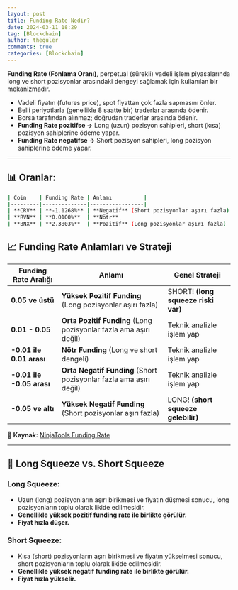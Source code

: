 ```yaml
---
layout: post
title: Funding Rate Nedir?
date: 2024-03-11 18:29
tag: [Blockchain]
author: theguler
comments: true
categories: [Blockchain]
---
```


**Funding Rate (Fonlama Oranı)**, perpetual (sürekli) vadeli işlem piyasalarında long ve short pozisyonlar arasındaki dengeyi sağlamak için kullanılan bir mekanizmadır.  

- Vadeli fiyatın (futures price), spot fiyattan çok fazla sapmasını önler.  
- Belli periyotlarla (genellikle 8 saatte bir) traderlar arasında ödenir.  
- Borsa tarafından alınmaz; doğrudan traderlar arasında ödenir.  
- **Funding Rate pozitifse →** Long (uzun) pozisyon sahipleri, short (kısa) pozisyon sahiplerine ödeme yapar.  
- **Funding Rate negatifse →** Short pozisyon sahipleri, long pozisyon sahiplerine ödeme yapar.  

---

## 📊 Oranlar:

```sh
| Coin    | Funding Rate | Anlamı          |
|---------|--------------|-----------------|
| **CRV** | **-1.1268%** | **Negatif** (Short pozisyonlar aşırı fazla)  
| **RVN** | **0.0100%**  | **Nötr**  
| **BNX** | **2.3803%**  | **Pozitif** (Long pozisyonlar aşırı fazla)  

```

## 📈 Funding Rate Anlamları ve Strateji  

| Funding Rate Aralığı | Anlamı | Genel Strateji |
|----------------------|--------|---------------|
| **0.05 ve üstü** | **Yüksek Pozitif Funding** (Long pozisyonlar aşırı fazla) | SHORT! **(long squeeze riski var)** |
| **0.01 - 0.05** | **Orta Pozitif Funding** (Long pozisyonlar fazla ama aşırı değil) | Teknik analizle işlem yap  |
| **-0.01 ile 0.01 arası** | **Nötr Funding** (Long ve short dengeli) | Teknik analizle işlem yap |
| **-0.01 ile -0.05 arası** | **Orta Negatif Funding** (Short pozisyonlar fazla ama aşırı değil) | Teknik analizle işlem yap  |
| **-0.05 ve altı** | **Yüksek Negatif Funding** (Short pozisyonlar aşırı fazla) | LONG! **(short squeeze gelebilir)** |

📌 **Kaynak:** [NinjaTools Funding Rate](https://beta.ninjatools.io/Crypto/FundingRate)  

---

## 🎯 Long Squeeze vs. Short Squeeze

### **Long Squeeze:**
- Uzun (long) pozisyonların aşırı birikmesi ve fiyatın düşmesi sonucu, long pozisyonların toplu olarak likide edilmesidir.  
- **Genellikle yüksek pozitif funding rate ile birlikte görülür.**  
- **Fiyat hızla düşer.**  

### **Short Squeeze:**
- Kısa (short) pozisyonların aşırı birikmesi ve fiyatın yükselmesi sonucu, short pozisyonların toplu olarak likide edilmesidir.  
- **Genellikle yüksek negatif funding rate ile birlikte görülür.**  
- **Fiyat hızla yükselir.**  
